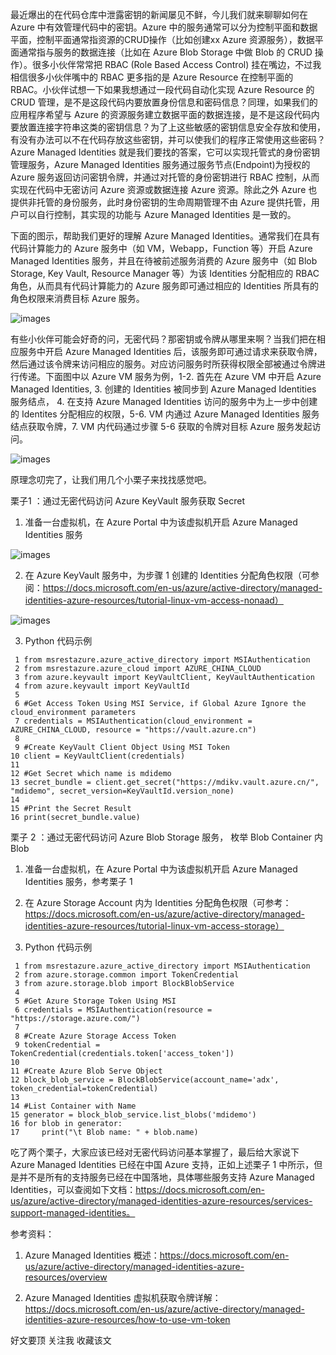 最近爆出的在代码仓库中泄露密钥的新闻屡见不鲜，今儿我们就来聊聊如何在 Azure 中有效管理代码中的密钥。Azure 中的服务通常可以分为控制平面和数据平面，控制平面通常指资源的CRUD操作（比如创建xx Azure 资源服务），数据平面通常指与服务的数据连接（比如在 Azure Blob Storage 中做 Blob 的 CRUD 操作）。很多小伙伴常常把 RBAC (Role Based Access Control) 挂在嘴边，不过我相信很多小伙伴嘴中的 RBAC 更多指的是 Azure Resource 在控制平面的 RBAC。小伙伴试想一下如果我想通过一段代码自动化实现 Azure Resource 的 CRUD 管理，是不是这段代码内要放置身份信息和密码信息？同理，如果我们的应用程序希望与 Azure 的资源服务建立数据平面的数据连接，是不是这段代码内要放置连接字符串这类的密钥信息？为了上这些敏感的密钥信息安全存放和使用，有没有办法可以不在代码存放这些密钥，并可以使我们的程序正常使用这些密码？Azure Managed Identities 就是我们要找的答案，它可以实现托管式的身份密钥管理服务，Azure Managed Identities 服务通过服务节点(Endpoint)为授权的 Azure 服务返回访问密钥令牌，并通过对托管的身份密钥进行 RBAC 控制，从而实现在代码中无密访问 Azure 资源或数据连接 Azure 资源。除此之外 Azure 也提供非托管的身份服务，此时身份密钥的生命周期管理不由 Azure 提供托管，用户可以自行控制，其实现的功能与 Azure Managed Identities 是一致的。

下面的图示，帮助我们更好的理解 Azure Managed Identities。通常我们在具有代码计算能力的 Azure 服务中（如 VM，Webapp，Function 等）开启 Azure Managed Identities 服务，并且在待被前述服务消费的 Azure 服务中（如 Blob Storage, Key Vault, Resource Manager 等）为该 Identities 分配相应的 RBAC 角色，从而具有代码计算能力的 Azure 服务即可通过相应的 Identities 所具有的角色权限来消费目标 Azure 服务。

![images](https://github.com/CohenLyon/OCPChinaPTSALLDOCS/blob/patch-1/01.BLOG/images/Azure%20%E6%89%98%E7%AE%A1%E8%BA%AB%E4%BB%BD%E6%9C%8D%E5%8A%A1%20--%20%E6%97%A0%E5%AF%86%E4%BB%A3%E7%A0%81%E8%AE%BF%E9%97%AE01.png)

有些小伙伴可能会好奇的问，无密代码？那密钥或令牌从哪里来啊？当我们把在相应服务中开启 Azure Managed Identities 后，该服务即可通过请求来获取令牌，然后通过该令牌来访问相应的服务。对应访问服务时所获得权限全部被通过令牌进行传递。下面图中以 Azure VM 服务为例，1-2. 首先在 Azure VM 中开启 Azure Managed Identities, 3. 创建的 Identities 被同步到 Azure Managed Identities 服务结点， 4. 在支持 Azure Managed Identities 访问的服务中为上一步中创建的 Identites 分配相应的权限，5-6. VM 内通过 Azure Managed Identities 服务结点获取令牌，7. VM 内代码通过步骤 5-6 获取的令牌对目标 Azure 服务发起访问。

![images](https://github.com/CohenLyon/OCPChinaPTSALLDOCS/blob/patch-1/01.BLOG/images/Azure%20%E6%89%98%E7%AE%A1%E8%BA%AB%E4%BB%BD%E6%9C%8D%E5%8A%A1%20--%20%E6%97%A0%E5%AF%86%E4%BB%A3%E7%A0%81%E8%AE%BF%E9%97%AE02.png)

原理念叨完了，让我们用几个小栗子来找找感觉吧。

栗子1 ：通过无密代码访问 Azure KeyVault 服务获取 Secret

1. 准备一台虚拟机，在 Azure Portal 中为该虚拟机开启 Azure Managed Identities 服务

![images](https://github.com/CohenLyon/OCPChinaPTSALLDOCS/blob/patch-1/01.BLOG/images/Azure%20%E6%89%98%E7%AE%A1%E8%BA%AB%E4%BB%BD%E6%9C%8D%E5%8A%A1%20--%20%E6%97%A0%E5%AF%86%E4%BB%A3%E7%A0%81%E8%AE%BF%E9%97%AE03.png)

2. 在 Azure KeyVault 服务中，为步骤 1 创建的 Identities 分配角色权限（可参阅：https://docs.microsoft.com/en-us/azure/active-directory/managed-identities-azure-resources/tutorial-linux-vm-access-nonaad）

![images](https://github.com/CohenLyon/OCPChinaPTSALLDOCS/blob/patch-1/01.BLOG/images/Azure%20%E6%89%98%E7%AE%A1%E8%BA%AB%E4%BB%BD%E6%9C%8D%E5%8A%A1%20--%20%E6%97%A0%E5%AF%86%E4%BB%A3%E7%A0%81%E8%AE%BF%E9%97%AE04.png)

3. Python 代码示例  

```
 1 from msrestazure.azure_active_directory import MSIAuthentication
 2 from msrestazure.azure_cloud import AZURE_CHINA_CLOUD
 3 from azure.keyvault import KeyVaultClient, KeyVaultAuthentication
 4 from azure.keyvault import KeyVaultId
 5 
 6 #Get Access Token Using MSI Service, if Global Azure Ignore the cloud_environment parameters
 7 credentials = MSIAuthentication(cloud_environment = AZURE_CHINA_CLOUD, resource = "https://vault.azure.cn")
 8 
 9 #Create KeyVault Client Object Using MSI Token 
10 client = KeyVaultClient(credentials)
11 
12 #Get Secret which name is mdidemo
13 secret_bundle = client.get_secret("https://mdikv.vault.azure.cn/", "mdidemo", secret_version=KeyVaultId.version_none)
14 
15 #Print the Secret Result
16 print(secret_bundle.value)
```
 

栗子 2 ：通过无密代码访问 Azure Blob Storage 服务， 枚举 Blob Container 内 Blob

1. 准备一台虚拟机，在 Azure Portal 中为该虚拟机开启 Azure Managed Identities 服务，参考栗子 1

2. 在 Azure Storage Account 内为 Identities 分配角色权限（可参考：https://docs.microsoft.com/en-us/azure/active-directory/managed-identities-azure-resources/tutorial-linux-vm-access-storage）

3. Python 代码示例  

```
 1 from msrestazure.azure_active_directory import MSIAuthentication
 2 from azure.storage.common import TokenCredential
 3 from azure.storage.blob import BlockBlobService
 4 
 5 #Get Azure Storage Token Using MSI
 6 credentials = MSIAuthentication(resource = "https://storage.azure.com/")
 7 
 8 #Create Azure Storage Access Token
 9 tokenCredential = TokenCredential(credentials.token['access_token'])
10 
11 #Create Azure Blob Serve Object
12 block_blob_service = BlockBlobService(account_name='adx', token_credential=tokenCredential)
13 
14 #List Container with Name 
15 generator = block_blob_service.list_blobs('mdidemo')
16 for blob in generator:
17     print("\t Blob name: " + blob.name)
```
 

吃了两个栗子，大家应该已经对无密代码访问基本掌握了，最后给大家说下 Azure Managed Identities 已经在中国 Azure 支持，正如上述栗子 1 中所示，但是并不是所有的支持服务已经在中国落地，具体哪些服务支持 Azure Managed Identities，可以查阅如下文档：https://docs.microsoft.com/en-us/azure/active-directory/managed-identities-azure-resources/services-support-managed-identities。

 

参考资料：

1. Azure Managed Identities 概述：https://docs.microsoft.com/en-us/azure/active-directory/managed-identities-azure-resources/overview

2. Azure Managed Identities 虚拟机获取令牌详解：https://docs.microsoft.com/en-us/azure/active-directory/managed-identities-azure-resources/how-to-use-vm-token

好文要顶 关注我 收藏该文    
